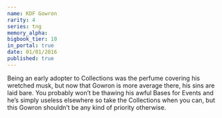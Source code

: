 ```yaml
---
name: KDF Gowron
rarity: 4
series: tng
memory_alpha:
bigbook_tier: 10
in_portal: true
date: 01/01/2016
published: true
---
```


Being an early adopter to Collections was the perfume covering his wretched musk, but now that Gowron is more average there, his sins are laid bare. You probably won’t be thawing his awful Bases for Events and he’s simply useless elsewhere so take the Collections when you can, but this Gowron shouldn’t be any kind of priority otherwise.
